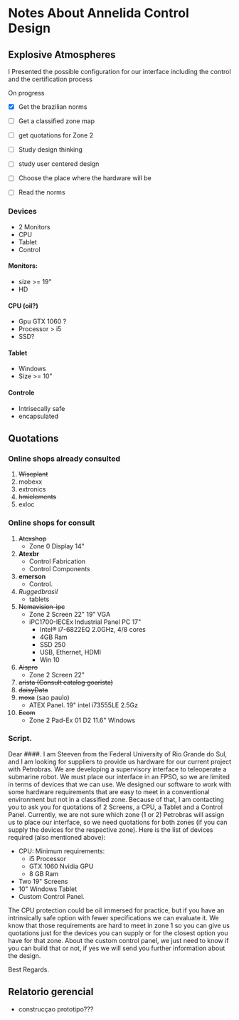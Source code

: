 # Notes About Annelida Control Design 
## Explosive Atmospheres 
 
I Presented the possible configuration for our interface including the control and the certification process

On progress


* [x] Get the brazilian norms
* [ ] Get a classified zone map
* [ ] get quotations for Zone 2
* [ ] Study design thinking
* [ ] study user centered design
* [ ] Choose the place where the hardware will be
* [ ] Read the norms


### Devices
- 2 Monitors
- CPU
- Tablet
- Control

#### Monitors:
- size >= 19"
- HD

#### CPU (oil?)
- Gpu GTX 1060 ?
- Processor > i5
- SSD?

#### Tablet
- Windows
- Size >= 10"

#### Controle
- Intrisecally safe
- encapsulated

## Quotations

### Online shops already consulted
 1. ~~Wiseplant~~
 2. mobexx
 3. extronics
 4. ~~hmielements~~
 5. exloc

### Online shops for consult
1. ~~Atexshop~~
    - Zone 0 Display 14" 
2. **Atexbr**
    - Control Fabrication
    - Control Components
3. **emerson**
    - Control.
4. *Ruggedbrasil*
    - tablets
5. ~~Nemavision-ipc~~
    - Zone 2 Screen 22" 19" VGA
    - iPC1700-IECEx Industrial Panel PC 17"
        - Intel® i7-6822EQ 2.0GHz, 4/8 cores
        - 4GB Ram
        - SSD 250
        - USB, Ethernet, HDMI
        - Win 10
6. ~~Aispro~~
    - Zone 2 Screen 22"
7. ~~arista (Consult catalog goarista)~~
8. ~~daisyData~~
9. ~~moxa~~ (sao paulo)
    - ATEX Panel. 19" intel i73555LE 2.5Gz
10. ~~Ecom~~
    - Zone 2 Pad-Ex 01 D2 11.6" Windows

### Script.

Dear ####.
I am Steeven from the Federal University of Rio Grande do Sul, and I am looking for suppliers to provide us hardware for our current project with Petrobras. We are developing a supervisory interface to teleoperate a submarine robot. We must place our interface in an FPSO, so we are limited in terms of devices that we can use. We designed our software to work with some hardware requirements that are easy to meet in a conventional environment but not in a classified zone. Because of that, I am contacting you to ask you for quotations of 2 Screens, a CPU, a Tablet and a Control Panel. Currently, we are not sure which zone (1 or 2) Petrobras will assign us to place our interface, so we need quotations for both zones (if you can supply the devices for the respective zone).
Here is the list of devices required (also mentioned above):

- CPU: Minimum requirements:
    - i5 Processor
    - GTX 1060 Nvidia GPU
    - 8 GB Ram
- Two 19" Screens
- 10" Windows Tablet
- Custom Control Panel.

The CPU protection could be oil immersed for practice, but if you have an intrinsically safe option with fewer specifications we can evaluate it. We know that those requirements are hard to meet in zone 1 so you can give us quotations just for the devices you can supply or for the closest option you have for that zone. About the custom control panel, we just need to know if you can build that or not, if yes we will send you further information about the design.

Best Regards.

## Relatorio gerencial


- construcçao prototipo???
